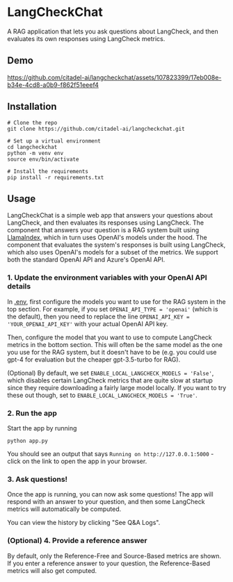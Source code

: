 # LangCheckChat

A RAG application that lets you ask questions about LangCheck, and then
evaluates its own responses using LangCheck metrics.

## Demo

https://github.com/citadel-ai/langcheckchat/assets/107823399/17eb008e-b34e-4cd8-a0b9-f862f51eeef4

## Installation

```
# Clone the repo
git clone https://github.com/citadel-ai/langcheckchat.git

# Set up a virtual environment
cd langcheckchat
python -m venv env
source env/bin/activate

# Install the requirements
pip install -r requirements.txt
```

## Usage

LangCheckChat is a simple web app that answers your questions about LangCheck,
and then evaluates its responses using LangCheck. The component that answers
your question is a RAG system built using
[LlamaIndex](https://github.com/run-llama/llama_index), which in turn uses
OpenAI's models under the hood. The component that evaluates the system's
responses is built using LangCheck, which also uses OpenAI's models for a subset
of the metrics. We support both the standard OpenAI API and Azure's OpenAI API.

### 1. Update the environment variables with your OpenAI API details

In [.env](.env), first configure the models you want to use for the RAG system
in the top section. For example, if you set `OPENAI_API_TYPE = 'openai'` (which
is the default), then you need to replace the line
`OPENAI_API_KEY = 'YOUR_OPENAI_API_KEY'` with your actual OpenAI API key.

Then, configure the model that you want to use to compute LangCheck metrics in
the bottom section. This will often be the same model as the one you use for the
RAG system, but it doesn't have to be (e.g. you could use gpt-4 for evaluation
but the cheaper gpt-3.5-turbo for RAG).

(Optional) By default, we set `ENABLE_LOCAL_LANGCHECK_MODELS = 'False'`, which
disables certain LangCheck metrics that are quite slow at startup since they
require downloading a fairly large model locally. If you want to try these out
though, set to `ENABLE_LOCAL_LANGCHECK_MODELS = 'True'`.

### 2. Run the app

Start the app by running
```
python app.py
```

You should see an output that says `Running on http://127.0.0.1:5000` - click
on the link to open the app in your browser.

### 3. Ask questions!

Once the app is running, you can now ask some questions! The app will respond
with an answer to your question, and then some LangCheck metrics will
automatically be computed.

You can view the history by clicking "See Q&A Logs".

### (Optional) 4. Provide a reference answer

By default, only the Reference-Free and Source-Based metrics are shown. If you
enter a reference answer to your question, the Reference-Based metrics will
also get computed.
